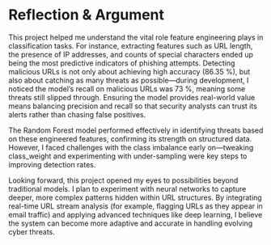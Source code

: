 # Reflection & Argument

This project helped me understand the vital role feature engineering plays in classification tasks. For instance, extracting features such as URL length, the presence of IP addresses, and counts of special characters ended up being the most predictive indicators of phishing attempts. Detecting malicious URLs is not only about achieving high accuracy (86.35 %), but also about catching as many threats as possible—during development, I noticed the model’s recall on malicious URLs was 73 %, meaning some threats still slipped through. Ensuring the model provides real-world value means balancing precision and recall so that security analysts can trust its alerts rather than chasing false positives.

The Random Forest model performed effectively in identifying threats based on these engineered features, confirming its strength on structured data. However, I faced challenges with the class imbalance early on—tweaking class_weight and experimenting with under-sampling were key steps to improving detection rates.

Looking forward, this project opened my eyes to possibilities beyond traditional models. I plan to experiment with neural networks to capture deeper, more complex patterns hidden within URL structures. By integrating real-time URL stream analysis (for example, flagging URLs as they appear in email traffic) and applying advanced techniques like deep learning, I believe the system can become more adaptive and accurate in handling evolving cyber threats.
